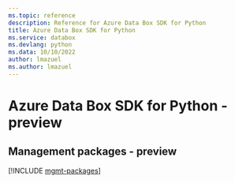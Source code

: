 ```yaml
---
ms.topic: reference
description: Reference for Azure Data Box SDK for Python
title: Azure Data Box SDK for Python
ms.service: databox
ms.devlang: python
ms.data: 10/10/2022
author: lmazuel
ms.author: lmazuel
---
```

# Azure Data Box SDK for Python - preview

## Management packages - preview
[!INCLUDE [mgmt-packages](data-box-mgmt-index.md)]